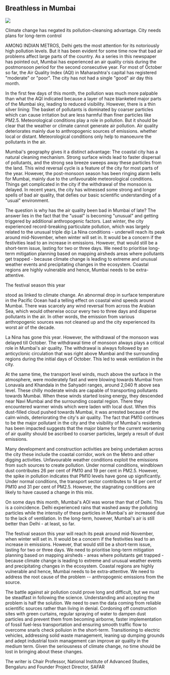 ## **Breathless in Mumbai**

![](_page_0_Picture_1.jpeg)

Climate change has negated its pollution-cleansing advantage. City needs plans for long-term control

AMONG INDIAN METROS, Delhi gets the most attention for its notoriously high pollution levels. But it has been evident for some time now that bad air problems affect large parts of the country. As a series in this newspaper has pointed out, Mumbai has experienced an air quality crisis during the postmonsoon period for the second consecutive year. For most of October so far, the Air Quality Index (AQI) in Maharashtra's capital has registered "moderate" or "poor". The city has not had a single "good" air day this month.

In the first few days of this month, the pollution was much more palpable than what the AQI indicated because a layer of haze blanketed major parts of the Mumbai sky, leading to reduced visibility. However, there is a thin silver lining: The basket of pollutants is dominated by coarser particles which can cause irritation but are less harmful than finer particles like PM2.5. Meteorological conditions play a role in pollution. But it should be clear that the weather or climate cannot generate air pollution. Air quality deteriorates mainly due to anthropogenic sources of emissions. whether local or distant. Meteorological conditions only help to manoeuvre the pollutants in the air.

Mumbai's geography gives it a distinct advantage: The coastal city has a natural cleaning mechanism. Strong surface winds lead to faster dispersal of pollutants, and the strong sea breeze sweeps away these particles from the land. This wind reversal cycle is a feature of the city for most parts of the year. However, the post-monsoon season has been ringing alarm bells for Mumbai, mainly due to the unfavourable meteorological conditions. Things get complicated in the city if the withdrawal of the monsoon is delayed. In recent years, the city has witnessed some strong and longer spells of bad air quality, that defies our basic scientific understanding of a "usual" environment.

The question is why has the air quality been bad in Mumbai of late? The answer lies in the fact that the "usual" is becoming "unusual" and getting triggered by additional anthropogenic factors. Last winter, the city experienced record-breaking particulate pollution, which was largely related to the unusual triple dip La Nina conditions - underwill reach its peak around mid-November, when winter will set in. It would be a concern if the festivities lead to an increase in emissions. However, that would still be a short-term issue, lasting for two or three days. We need to prioritise long-term mitigation planning based on mapping airsheds areas where pollutants get trapped - because climate change is leading to extreme and unusual weather events and precipitating changes in the ecosystem. Coastal regions are highly vulnerable and hence, Mumbai needs to be extra-attentive.

The festival season this year

stood as linked to climate change. An abnormal drop in surface temperature in the Pacific Ocean had a telling effect on coastal wind speeds around Mumbai. There was scarcely any wind reversal from across the Arabian Sea, which would otherwise occur every two to three days and disperse pollutants in the air. In other words, the emission from various anthropogenic sources was not cleaned up and the city experienced its worst air of the decade.

La Nina has gone this year. However, the withdrawal of the monsoon was delayed till October. The withdrawal time of monsoon always plays a critical role in Mumbai's air quality. The withdrawal is always followed by an anticyclonic circulation that was right above Mumbai and the surrounding regions during the initial days of October. This led to weak ventilation in the city.

At the same time, the transport level winds, much above the surface in the atmosphere, were moderately fast and were blowing towards Mumbai from Lonavala and Khandala in the Sahyadri ranges, around 2,040 ft above sea level. These chilly moderate winds are capable of transporting pollutants towards Mumbai. When these winds started losing energy, they descended near Navi Mumbai and the surrounding coastal region. There they encountered warmer winds which were laden with local dust. When this dust-filled cloud pushed towards Mumbai, it was arrested because of the calm winds, deteriorating the city's air quality. The fact that PM10 continues to be the major pollutant in the city and the visibility of Mumbai's residents has been impacted suggests that the major blame for the current worsening of air quality should be ascribed to coarser particles, largely a result of dust emissions.

Many development and construction activities are being undertaken across the city these include the coastal corridor, work on the Metro and other digging activities. Unfavourable weather conditions exploit the emissions from such sources to create pollution. Under normal conditions, windblown dust contributes 26 per cent of PM10 and 19 per cent in PM2.5. However, the spike in pollution indicates that PM10 levels have gone up significantly. Under normal conditions, the transport sector contributes to 14 per cent of PM10 and 31 per cent of PM2.5. However, the stagnating conditions are likely to have caused a change in this mix.

On some days this month, Mumbai's AOI was worse than that of Delhi. This is a coincidence. Delhi experienced rains that washed away the polluting particles while the intensity of these particles in Mumbai's air increased due to the lack of ventilation. In the long-term, however, Mumbai's air is still better than Delhi - at least, so far.

The festival season this year will reach its peak around mid-November, when winter will set in. It would be a concern if the festivities lead to an increase in emissions. However, that would still be a short-term issue, lasting for two or three days. We need to prioritise long-term mitigation planning based on mapping airsheds - areas where pollutants get trapped - because climate change is leading to extreme and unusual weather events and precipitating changes in the ecosystem. Coastal regions are highly vulnerable and hence, Mumbai needs to be extra-attentive. We need to address the root cause of the problem -- anthropogenic emissions from the source.

The battle against air pollution could prove long and difficult, but we must be steadfast in following the science. Understanding and accepting the problem is half the solution. We need to own the data coming from reliable scientific sources rather than living in denial. Cordoning off construction sites with green curtains, regular spraying of water to dampen dust particles and prevent them from becoming airborne, faster implementation of fossil fuel-less transportation and ensuring smooth traffic flow to overcome snarls check polluion in the short-term. Transitioning to electric vehicles, addressing solid waste management, leaning up dumping grounds and adept industrial toxin management can improve air quality in the medium term. Given the seriousness of climate change, no time should be lost in bringing about these changes.

The writer is Chair Professor, National Institute of Advanced Studies, Bengaluru and Founder Project Director, SAFAR
